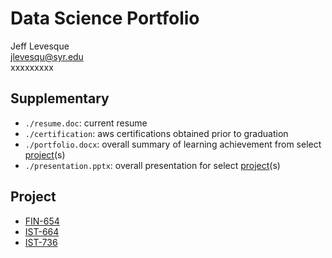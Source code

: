 # Data Science Portfolio

Jeff Levesque
<br/>
jlevesqu@syr.edu
<br/>
xxxxxxxxx

## Supplementary

- `./resume.doc`: current resume
- `./certification`: aws certifications obtained prior to graduation
- `./portfolio.docx`: overall summary of learning achievement from select [project](https://github.com/jeff1evesque/ist-exit-portfolio#project)(s)
- `./presentation.pptx`: overall presentation for select [project](https://github.com/jeff1evesque/ist-exit-portfolio#project)(s)

## Project

- [FIN-654](https://github.com/jeff1evesque/ist-exit-portfolio/tree/master/FIN-654_Portfolio-Analysis)
- [IST-664](https://github.com/jeff1evesque/ist-exit-portfolio/tree/master/IST-664_Chatbot)
- [IST-736](https://github.com/jeff1evesque/ist-exit-portfolio/tree/master/IST-736_Market-Sentiment)
